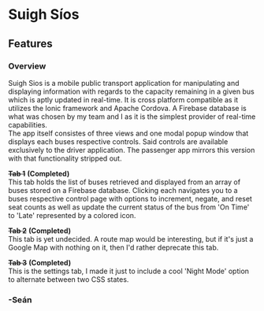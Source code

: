 # Suigh Síos
## Features
### Overview
Suigh Sios is a mobile public transport application for manipulating and displaying information with regards to the capacity remaining in a given bus which is aptly updated in real-time. It is cross platform compatible as it utilizes the Ionic framework 
and Apache Cordova. A Firebase database is what was chosen by my team and I as it is the simplest provider of real-time capabilities.  
The app itself consistes of three views and one modal popup window that displays each buses respective controls. Said controls are available exclusively to the driver application. The passenger app mirrors this version with that functionality stripped out.


~~**Tab 1**~~ **(Completed)**    
This tab holds the list of buses retrieved and displayed from an array of buses stored on a Firebase database. Clicking each navigates you to a buses respective control page with options to increment, negate, and reset seat counts as well as
update the current status of the bus from 'On Time' to 'Late' represented by a colored icon.

~~**Tab 2**~~ **(Completed)**  
This tab is yet undecided. A route map would be interesting, but if it's just a Google Map with nothing on it, then I'd rather deprecate this tab.

~~**Tab 3**~~ **(Completed)**    
This is the settings tab, I made it just to include a cool 'Night Mode' option to alternate between two CSS states.


### -Seán
